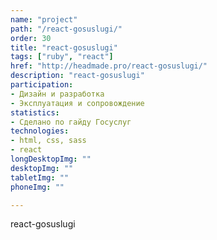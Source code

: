 ```yaml
---
name: "project"
path: "/react-gosuslugi/"
order: 30
title: "react-gosuslugi"
tags: ["ruby", "react"]
href: "http://headmade.pro/react-gosuslugi/"
description: "react-gosuslugi"
participation:
- Дизайн и разработка
- Эксплуатация и сопровождение
statistics:
- Сделано по гайду Госуслуг
technologies:
- html, css, sass
- react
longDesktopImg: ""
desktopImg: ""
tabletImg: ""
phoneImg: ""

---
```


react-gosuslugi
